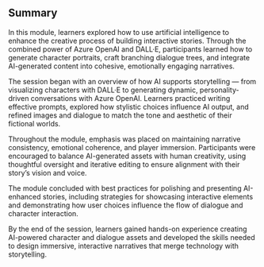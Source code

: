 ## Summary

In this module, learners explored how to use artificial intelligence to enhance the creative process of building interactive stories. Through the combined power of Azure OpenAI and DALL·E, participants learned how to generate character portraits, craft branching dialogue trees, and integrate AI-generated content into cohesive, emotionally engaging narratives.

The session began with an overview of how AI supports storytelling — from visualizing characters with DALL·E to generating dynamic, personality-driven conversations with Azure OpenAI. Learners practiced writing effective prompts, explored how stylistic choices influence AI output, and refined images and dialogue to match the tone and aesthetic of their fictional worlds.

Throughout the module, emphasis was placed on maintaining narrative consistency, emotional coherence, and player immersion. Participants were encouraged to balance AI-generated assets with human creativity, using thoughtful oversight and iterative editing to ensure alignment with their story’s vision and voice.

The module concluded with best practices for polishing and presenting AI-enhanced stories, including strategies for showcasing interactive elements and demonstrating how user choices influence the flow of dialogue and character interaction.

By the end of the session, learners gained hands-on experience creating AI-powered character and dialogue assets and developed the skills needed to design immersive, interactive narratives that merge technology with storytelling.
